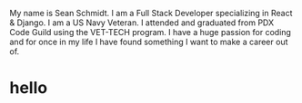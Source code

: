 My name is Sean Schmidt. I am a Full Stack Developer specializing in React & Django. I am a US Navy Veteran. I attended and graduated from PDX Code Guild using the VET-TECH program. I have a huge passion for coding and for once in my life I have found something I want to make a career out of. 
<h1>hello</h1>
